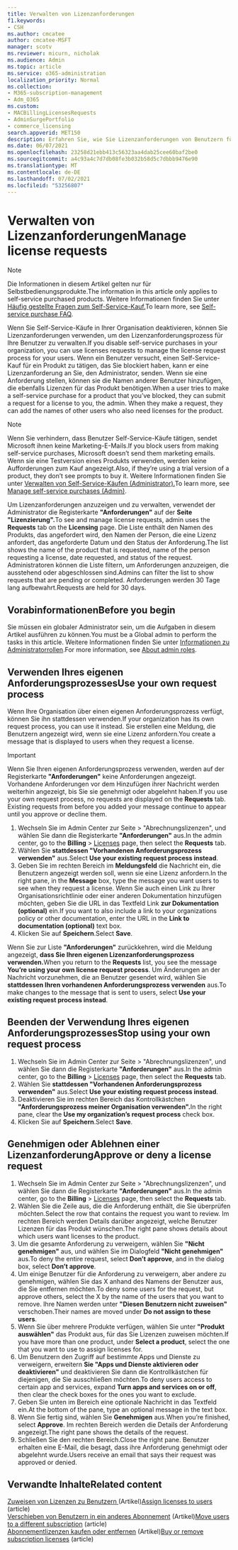 ```yaml
---
title: Verwalten von Lizenzanforderungen
f1.keywords:
- CSH
ms.author: cmcatee
author: cmcatee-MSFT
manager: scotv
ms.reviewer: micurn, nicholak
ms.audience: Admin
ms.topic: article
ms.service: o365-administration
localization_priority: Normal
ms.collection:
- M365-subscription-management
- Adm_O365
ms.custom:
- MACBillingLicensesRequests
- AdminSurgePortfolio
- commerce_licensing
search.appverid: MET150
description: Erfahren Sie, wie Sie Lizenzanforderungen von Benutzern für Ihr Microsoft 365 for Business-Abonnement überprüfen und genehmigen oder verweigern.
ms.date: 06/07/2021
ms.openlocfilehash: 23258d21ebb413c56323aa4dab25cee60baf2be0
ms.sourcegitcommit: a4c93a4c7d7db08fe3b032b58d5c7dbbb9476e90
ms.translationtype: MT
ms.contentlocale: de-DE
ms.lasthandoff: 07/02/2021
ms.locfileid: "53256807"
---
```

# <a name="manage-license-requests"></a><span data-ttu-id="4e6ac-103">Verwalten von Lizenzanforderungen</span><span class="sxs-lookup"><span data-stu-id="4e6ac-103">Manage license requests</span></span>

> [!NOTE]
> <span data-ttu-id="4e6ac-104">Die Informationen in diesem Artikel gelten nur für Selbstbedienungsprodukte.</span><span class="sxs-lookup"><span data-stu-id="4e6ac-104">The information in this article only applies to self-service purchased products.</span></span> <span data-ttu-id="4e6ac-105">Weitere Informationen finden Sie unter [Häufig gestellte Fragen zum Self-Service-Kauf.](../subscriptions/self-service-purchase-faq.yml)</span><span class="sxs-lookup"><span data-stu-id="4e6ac-105">To learn more, see [Self-service purchase FAQ](../subscriptions/self-service-purchase-faq.yml).</span></span>

<span data-ttu-id="4e6ac-106">Wenn Sie Self-Service-Käufe in Ihrer Organisation deaktivieren, können Sie Lizenzanforderungen verwenden, um den Lizenzanforderungsprozess für Ihre Benutzer zu verwalten.</span><span class="sxs-lookup"><span data-stu-id="4e6ac-106">If you disable self-service purchases in your organization, you can use licenses requests to manage the license request process for your users.</span></span> <span data-ttu-id="4e6ac-107">Wenn ein Benutzer versucht, einen Self-Service-Kauf für ein Produkt zu tätigen, das Sie blockiert haben, kann er eine Lizenzanforderung an Sie, den Administrator, senden. Wenn sie eine Anforderung stellen, können sie die Namen anderer Benutzer hinzufügen, die ebenfalls Lizenzen für das Produkt benötigen.</span><span class="sxs-lookup"><span data-stu-id="4e6ac-107">When a user tries to make a self-service purchase for a product that you’ve blocked, they can submit a request for a license to you, the admin. When they make a request, they can add the names of other users who also need licenses for the product.</span></span>

> [!NOTE]
> <span data-ttu-id="4e6ac-108">Wenn Sie verhindern, dass Benutzer Self-Service-Käufe tätigen, sendet Microsoft ihnen keine Marketing-E-Mails.</span><span class="sxs-lookup"><span data-stu-id="4e6ac-108">If you block users from making self-service purchases, Microsoft doesn’t send them marketing emails.</span></span> <span data-ttu-id="4e6ac-109">Wenn sie eine Testversion eines Produkts verwenden, werden keine Aufforderungen zum Kauf angezeigt.</span><span class="sxs-lookup"><span data-stu-id="4e6ac-109">Also, if they’re using a trial version of a product, they don’t see prompts to buy it.</span></span> <span data-ttu-id="4e6ac-110">Weitere Informationen finden Sie unter [Verwalten von Self-Service-Käufen (Administrator).](../subscriptions/manage-self-service-purchases-admins.md)</span><span class="sxs-lookup"><span data-stu-id="4e6ac-110">To learn more, see [Manage self-service purchases (Admin)](../subscriptions/manage-self-service-purchases-admins.md).</span></span>

<span data-ttu-id="4e6ac-111">Um Lizenzanforderungen anzuzeigen und zu verwalten, verwendet der Administrator die Registerkarte **"Anforderungen"** auf der **Seite "Lizenzierung".**</span><span class="sxs-lookup"><span data-stu-id="4e6ac-111">To see and manage license requests, admin uses the **Requests** tab on the **Licensing** page.</span></span> <span data-ttu-id="4e6ac-112">Die Liste enthält den Namen des Produkts, das angefordert wird, den Namen der Person, die eine Lizenz anfordert, das angeforderte Datum und den Status der Anforderung.</span><span class="sxs-lookup"><span data-stu-id="4e6ac-112">The list shows the name of the product that is requested, name of the person requesting a license, date requested, and status of the request.</span></span> <span data-ttu-id="4e6ac-113">Administratoren können die Liste filtern, um Anforderungen anzuzeigen, die ausstehend oder abgeschlossen sind.</span><span class="sxs-lookup"><span data-stu-id="4e6ac-113">Admins can filter the list to show requests that are pending or completed.</span></span> <span data-ttu-id="4e6ac-114">Anforderungen werden 30 Tage lang aufbewahrt.</span><span class="sxs-lookup"><span data-stu-id="4e6ac-114">Requests are held for 30 days.</span></span>

## <a name="before-you-begin"></a><span data-ttu-id="4e6ac-115">Vorabinformationen</span><span class="sxs-lookup"><span data-stu-id="4e6ac-115">Before you begin</span></span>

<span data-ttu-id="4e6ac-116">Sie müssen ein globaler Administrator sein, um die Aufgaben in diesem Artikel ausführen zu können.</span><span class="sxs-lookup"><span data-stu-id="4e6ac-116">You must be a Global admin to perform the tasks in this article.</span></span> <span data-ttu-id="4e6ac-117">Weitere Informationen finden Sie unter [Informationen zu Administratorrollen](../../admin/add-users/about-admin-roles.md).</span><span class="sxs-lookup"><span data-stu-id="4e6ac-117">For more information, see [About admin roles](../../admin/add-users/about-admin-roles.md).</span></span>

## <a name="use-your-own-request-process"></a><span data-ttu-id="4e6ac-118">Verwenden Ihres eigenen Anforderungsprozesses</span><span class="sxs-lookup"><span data-stu-id="4e6ac-118">Use your own request process</span></span>

<span data-ttu-id="4e6ac-119">Wenn Ihre Organisation über einen eigenen Anforderungsprozess verfügt, können Sie ihn stattdessen verwenden.</span><span class="sxs-lookup"><span data-stu-id="4e6ac-119">If your organization has its own request process, you can use it instead.</span></span> <span data-ttu-id="4e6ac-120">Sie erstellen eine Meldung, die Benutzern angezeigt wird, wenn sie eine Lizenz anfordern.</span><span class="sxs-lookup"><span data-stu-id="4e6ac-120">You create a message that is displayed to users when they request a license.</span></span>

> [!IMPORTANT]
> <span data-ttu-id="4e6ac-121">Wenn Sie Ihren eigenen Anforderungsprozess verwenden, werden auf der Registerkarte **"Anforderungen"** keine Anforderungen angezeigt. Vorhandene Anforderungen vor dem Hinzufügen ihrer Nachricht werden weiterhin angezeigt, bis Sie sie genehmigt oder abgelehnt haben.</span><span class="sxs-lookup"><span data-stu-id="4e6ac-121">If you use your own request process, no requests are displayed on the **Requests** tab. Existing requests from before you added your message continue to appear until you approve or decline them.</span></span>

1. <span data-ttu-id="4e6ac-122">Wechseln Sie im Admin Center zur Seite  >  "Abrechnungslizenzen", und wählen Sie dann die Registerkarte **"Anforderungen"** aus.<a href="https://go.microsoft.com/fwlink/p/?linkid=842264" target="_blank"></a></span><span class="sxs-lookup"><span data-stu-id="4e6ac-122">In the admin center, go to the **Billing** > <a href="https://go.microsoft.com/fwlink/p/?linkid=842264" target="_blank">Licenses</a> page, then select the **Requests** tab.</span></span>
2. <span data-ttu-id="4e6ac-123">Wählen Sie **stattdessen "Vorhandenen Anforderungsprozess verwenden"** aus.</span><span class="sxs-lookup"><span data-stu-id="4e6ac-123">Select **Use your existing request process instead**.</span></span>
3. <span data-ttu-id="4e6ac-124">Geben Sie im rechten Bereich im **Meldungsfeld** die Nachricht ein, die Benutzern angezeigt werden soll, wenn sie eine Lizenz anfordern.</span><span class="sxs-lookup"><span data-stu-id="4e6ac-124">In the right pane, in the **Message** box, type the message you want users to see when they request a license.</span></span> <span data-ttu-id="4e6ac-125">Wenn Sie auch einen Link zu Ihrer Organisationsrichtlinie oder einer anderen Dokumentation hinzufügen möchten, geben Sie die URL in das Textfeld Link **zur Dokumentation (optional)** ein.</span><span class="sxs-lookup"><span data-stu-id="4e6ac-125">If you want to also include a link to your organizations policy or other documentation, enter the URL in the **Link to documentation (optional)** text box.</span></span>
4. <span data-ttu-id="4e6ac-126">Klicken Sie auf **Speichern**.</span><span class="sxs-lookup"><span data-stu-id="4e6ac-126">Select **Save**.</span></span>

<span data-ttu-id="4e6ac-127">Wenn Sie zur Liste **"Anforderungen"** zurückkehren, wird die Meldung angezeigt, **dass Sie Ihren eigenen Lizenzanforderungsprozess verwenden.**</span><span class="sxs-lookup"><span data-stu-id="4e6ac-127">When you return to the **Requests** list, you see the message **You’re using your own license request process**.</span></span> <span data-ttu-id="4e6ac-128">Um Änderungen an der Nachricht vorzunehmen, die an Benutzer gesendet wird, wählen Sie **stattdessen Ihren vorhandenen Anforderungsprozess verwenden** aus.</span><span class="sxs-lookup"><span data-stu-id="4e6ac-128">To make changes to the message that is sent to users, select **Use your existing request process instead**.</span></span>

## <a name="stop-using-your-own-request-process"></a><span data-ttu-id="4e6ac-129">Beenden der Verwendung Ihres eigenen Anforderungsprozesses</span><span class="sxs-lookup"><span data-stu-id="4e6ac-129">Stop using your own request process</span></span>

1. <span data-ttu-id="4e6ac-130">Wechseln Sie im Admin Center zur Seite  >  "Abrechnungslizenzen", und wählen Sie dann die Registerkarte **"Anforderungen"** aus.<a href="https://go.microsoft.com/fwlink/p/?linkid=842264" target="_blank"></a></span><span class="sxs-lookup"><span data-stu-id="4e6ac-130">In the admin center, go to the **Billing** > <a href="https://go.microsoft.com/fwlink/p/?linkid=842264" target="_blank">Licenses</a> page, then select the **Requests** tab.</span></span>
2. <span data-ttu-id="4e6ac-131">Wählen Sie **stattdessen "Vorhandenen Anforderungsprozess verwenden"** aus.</span><span class="sxs-lookup"><span data-stu-id="4e6ac-131">Select **Use your existing request process instead**.</span></span>
3. <span data-ttu-id="4e6ac-132">Deaktivieren Sie im rechten Bereich das Kontrollkästchen **"Anforderungsprozess meiner Organisation verwenden".**</span><span class="sxs-lookup"><span data-stu-id="4e6ac-132">In the right pane, clear the **Use my organization’s request process** check box.</span></span>
4. <span data-ttu-id="4e6ac-133">Klicken Sie auf **Speichern**.</span><span class="sxs-lookup"><span data-stu-id="4e6ac-133">Select **Save**.</span></span>

## <a name="approve-or-deny-a-license-request"></a><span data-ttu-id="4e6ac-134">Genehmigen oder Ablehnen einer Lizenzanforderung</span><span class="sxs-lookup"><span data-stu-id="4e6ac-134">Approve or deny a license request</span></span>

1. <span data-ttu-id="4e6ac-135">Wechseln Sie im Admin Center zur Seite  >  "Abrechnungslizenzen", und wählen Sie dann die Registerkarte **"Anforderungen"** aus.<a href="https://go.microsoft.com/fwlink/p/?linkid=842264" target="_blank"></a></span><span class="sxs-lookup"><span data-stu-id="4e6ac-135">In the admin center, go to the **Billing** > <a href="https://go.microsoft.com/fwlink/p/?linkid=842264" target="_blank">Licenses</a> page, then select the **Requests** tab.</span></span>
2. <span data-ttu-id="4e6ac-136">Wählen Sie die Zeile aus, die die Anforderung enthält, die Sie überprüfen möchten.</span><span class="sxs-lookup"><span data-stu-id="4e6ac-136">Select the row that contains the request you want to review.</span></span> <span data-ttu-id="4e6ac-137">Im rechten Bereich werden Details darüber angezeigt, welche Benutzer Lizenzen für das Produkt wünschen.</span><span class="sxs-lookup"><span data-stu-id="4e6ac-137">The right pane shows details about which users want licenses to the product.</span></span>
3. <span data-ttu-id="4e6ac-138">Um die gesamte Anforderung zu verweigern, wählen Sie **"Nicht genehmigen"** aus, und wählen Sie im Dialogfeld **"Nicht genehmigen"** aus.</span><span class="sxs-lookup"><span data-stu-id="4e6ac-138">To deny the entire request, select **Don’t approve**, and in the dialog box, select **Don’t approve**.</span></span>
4. <span data-ttu-id="4e6ac-139">Um einige Benutzer für die Anforderung zu verweigern, aber andere zu genehmigen, wählen Sie das X anhand des Namens der Benutzer aus, die Sie entfernen möchten.</span><span class="sxs-lookup"><span data-stu-id="4e6ac-139">To deny some users for the request, but approve others, select the X by the name of the users that you want to remove.</span></span> <span data-ttu-id="4e6ac-140">Ihre Namen werden unter **"Diesen Benutzern nicht zuweisen"** verschoben.</span><span class="sxs-lookup"><span data-stu-id="4e6ac-140">Their names are moved under **Do not assign to these users**.</span></span>
5. <span data-ttu-id="4e6ac-141">Wenn Sie über mehrere Produkte verfügen, wählen Sie unter **"Produkt auswählen"** das Produkt aus, für das Sie Lizenzen zuweisen möchten.</span><span class="sxs-lookup"><span data-stu-id="4e6ac-141">If you have more than one product, under **Select a product**, select the one that you want to use to assign licenses for.</span></span>
6. <span data-ttu-id="4e6ac-142">Um Benutzern den Zugriff auf bestimmte Apps und Dienste zu verweigern, erweitern **Sie "Apps und Dienste aktivieren oder deaktivieren"** und deaktivieren Sie dann die Kontrollkästchen für diejenigen, die Sie ausschließen möchten.</span><span class="sxs-lookup"><span data-stu-id="4e6ac-142">To deny users access to certain app and services, expand **Turn apps and services on or off**, then clear the check boxes for the ones you want to exclude.</span></span>
7. <span data-ttu-id="4e6ac-143">Geben Sie unten im Bereich eine optionale Nachricht in das Textfeld ein.</span><span class="sxs-lookup"><span data-stu-id="4e6ac-143">At the bottom of the pane, type an optional message in the text box.</span></span>
8. <span data-ttu-id="4e6ac-144">Wenn Sie fertig sind, wählen Sie **Genehmigen** aus.</span><span class="sxs-lookup"><span data-stu-id="4e6ac-144">When you’re finished, select **Approve**.</span></span> <span data-ttu-id="4e6ac-145">Im rechten Bereich werden die Details der Anforderung angezeigt.</span><span class="sxs-lookup"><span data-stu-id="4e6ac-145">The right pane shows the details of the request.</span></span>
9. <span data-ttu-id="4e6ac-146">Schließen Sie den rechten Bereich.</span><span class="sxs-lookup"><span data-stu-id="4e6ac-146">Close the right pane.</span></span>
    <span data-ttu-id="4e6ac-147">Benutzer erhalten eine E-Mail, die besagt, dass ihre Anforderung genehmigt oder abgelehnt wurde.</span><span class="sxs-lookup"><span data-stu-id="4e6ac-147">Users receive an email that says their request was approved or denied.</span></span>

## <a name="related-content"></a><span data-ttu-id="4e6ac-148">Verwandte Inhalte</span><span class="sxs-lookup"><span data-stu-id="4e6ac-148">Related content</span></span>

<span data-ttu-id="4e6ac-149">[Zuweisen von Lizenzen zu Benutzern ](../../admin/manage/assign-licenses-to-users.md) (Artikel)</span><span class="sxs-lookup"><span data-stu-id="4e6ac-149">[Assign licenses to users](../../admin/manage/assign-licenses-to-users.md) (article)</span></span>\
<span data-ttu-id="4e6ac-150">[Verschieben von Benutzern in ein anderes Abonnement](../subscriptions/move-users-different-subscription.md) (Artikel)</span><span class="sxs-lookup"><span data-stu-id="4e6ac-150">[Move users to a different subscription](../subscriptions/move-users-different-subscription.md) (article)</span></span>\
<span data-ttu-id="4e6ac-151">[Abonnementlizenzen kaufen oder entfernen](buy-licenses.md) (Artikel)</span><span class="sxs-lookup"><span data-stu-id="4e6ac-151">[Buy or remove subscription licenses](buy-licenses.md) (article)</span></span>
